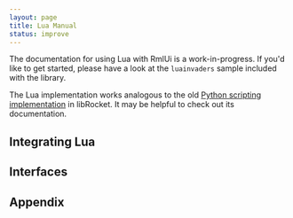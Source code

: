 ```yaml
---
layout: page
title: Lua Manual
status: improve
---
```


The documentation for using Lua with RmlUi is a work-in-progress. If you'd like to get started, please have a look at the `luainvaders` sample included with the library.

The Lua implementation works analogous to the old [Python scripting implementation](https://barotto.github.io/libRocketDoc/pages/python_manual.html) in libRocket. It may be helpful to check out its documentation.

## Integrating Lua

## Interfaces

## Appendix

